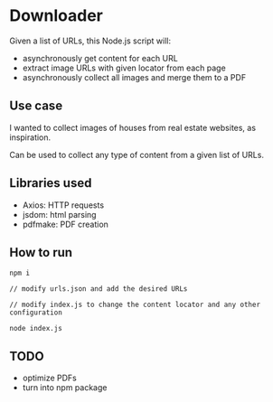 # Downloader

Given a list of URLs, this Node.js script will:

- asynchronously get content for each URL
- extract image URLs with given locator from each page
- asynchronously collect all images and merge them to a PDF

## Use case

I wanted to collect images of houses from real estate websites, as inspiration.

Can be used to collect any type of content from a given list of URLs.

## Libraries used

- Axios: HTTP requests
- jsdom: html parsing
- pdfmake: PDF creation

## How to run

```
npm i

// modify urls.json and add the desired URLs

// modify index.js to change the content locator and any other configuration

node index.js
```

## TODO

- optimize PDFs
- turn into npm package
